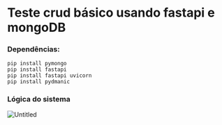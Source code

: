 # Teste crud básico usando fastapi e mongoDB

### Dependências:
`pip install pymongo`            <br>
`pip install fastapi`            <br>
`pip install fastapi uvicorn`    <br>
`pip install pydmanic`           <br>


### Lógica do sistema
![Untitled](https://github.com/GustavoAnjos99/teste-python-mongodb/assets/132578544/583aca7a-d678-4fb8-a7fa-7966a55efe8c)
